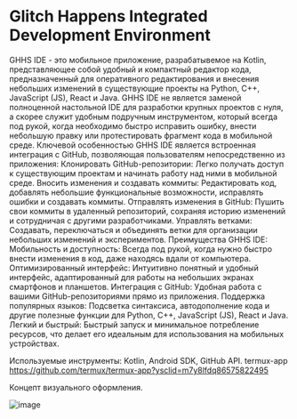 # Glitch Happens Integrated Development Environment
  GHHS IDE - это мобильное приложение, разрабатывемое на Kotlin, представляющее собой удобный и компактный редактор кода, предназначенный для оперативного редактирования и внесения небольших изменений в существующие проекты на Python, C++, JavaScript (JS), React и Java. GHHS IDE не является заменой полноценной настольной IDE для разработки 
крупных проектов с нуля, а скорее служит удобным подручным инструментом, который всегда под рукой, когда необходимо быстро исправить ошибку, внести небольшую правку или протестировать фрагмент кода в мобильной среде.
  Ключевой особенностью GHHS IDE является встроенная интеграция с GitHub, позволяющая пользователям непосредственно из приложения:
Клонировать GitHub-репозитории: Легко получать доступ к существующим проектам и начинать работу над ними в мобильной среде.
Вносить изменения и создавать коммиты: Редактировать код, добавлять небольшие функциональные возможности, исправлять ошибки и создавать коммиты.
Отправлять изменения в GitHub: Пушить свои коммиты в удаленный репозиторий, сохраняя историю изменений и сотрудничая с другими разработчиками.
Управлять ветками: Создавать, переключаться и объединять ветки для организации небольших изменений и экспериментов.
Преимущества GHHS IDE:
  Мобильность и доступность: Всегда под рукой, когда нужно быстро внести изменения в код, даже находясь вдали от компьютера.
Оптимизированный интерфейс: Интуитивно понятный и удобный интерфейс, адаптированный для работы на небольших экранах смартфонов и планшетов.
Интеграция с GitHub: Удобная работа с вашими GitHub-репозиториями прямо из приложения.
Поддержка популярных языков: Подсветка синтаксиса, автодополнение кода и другие полезные функции для Python, C++, JavaScript (JS), React и Java.
Легкий и быстрый: Быстрый запуск и минимальное потребление ресурсов, что делает его идеальным для использования на мобильных устройствах.

Используемые инструменты:
Kotlin,
Android SDK,
GitHub API.
termux-app
https://github.com/termux/termux-app?ysclid=m7y8lfdq86575822495

Концепт визуального оформления.

![image](https://github.com/user-attachments/assets/60ecdc32-11ed-440c-9ea6-994f181924a1)

